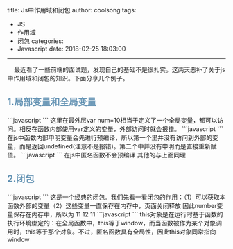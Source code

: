 title: Js中作用域和闭包
author: coolsong
tags:
  - JS
  - 作用域
  - 闭包
categories:
  - Javascript
date: 2018-02-25 18:03:00
---
&nbsp;&nbsp;&nbsp;&nbsp;最近看了一些前端的面试题，发现自己的基础不是很扎实。这两天恶补了关于js中作用域和闭包的知识。下面分享几个例子。
<h2 style="color:#6795B5;">1.局部变量和全局变量</h2>
```javascript
<script type="text/javascript">
	var num=10;
		function get(){
			alert(num);
		}
		get();//答案是:10
</script>
```
<!-- more-->
这里在最外层var num=10相当于定义了一个全局变量，都可以访问。相反在函数内部使用var定义的变量，外部访问时就会报错。
```javascript
<script type="text/javascript">
	var num=10;
		function get(){
			alert(num);
			var num =20;
			alert(num);
		}
		get();//答案是:undefined  20
	var num=10;
		function get(){
			alert(num);
			num =20;
			alert(num);
		}
		get();//答案是:10 20
</script>
```
在js中函数内部申明变量会先进行预编译，所以第一个里并没有访问到外部的变量，而是返回undefined(注意不是报错)。第二个中并没有申明而是直接重新赋值。
```javascript
<script type="text/javascript">
	var func=function(){
			alert('调用外部函数');
		};
	var foo=function(){
		func();
		var func=function(){
		alert('调用内部函数');
		}
		func();
		};
		foo();//答案会报错
</script>
```
在js中匿名函数不会预编译 其他的与上面同理
<h2 style="color:#6795B5;">2.闭包</h2>
```javascript
<script type="text/javascript">
	function getnumber(){
			var number=10;
			var show=function(){
				number++;
				alert(number);
			}
			return show;
		}
	var shonumber=getnumber();
	var shonumber1=getnumber();
	shonumber();
	shonumber();
	shonumber1();//答案是:11 12 11
</script>
```
这是一个经典的闭包。我们先看一看闭包的作用：（1）可以获取本函数外部的变量（2）这些变量一直保存在内存中，页面关闭释放
因此number变量保存在内存中，所以为 11 12 11
```javascript
<script type="text/javascript">
	var name = "outer";
　　var object = {
　　　　name : "inner",
　　　　agetNameFunc : function(){
　　　　　　return function(){
　　　　　　　　return this.name;
　　　　　　};
　　　　}
　　};
　　alert(object.getNameFunc()());//答案是:outer
</script>
```
this对象是在运行时基于函数的执行环境绑定的：在全局函数中，this等于window，而当函数被作为某个对象调用时，this等于那个对象。不过，匿名函数具有全局性，因此this对象同常指向window